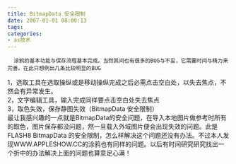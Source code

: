 ```yaml
---
title: BitmapData 安全限制
date: 2007-01-01 08:00:13
tags:
categories:
- as技术
---
```

      涂鸦的基本功能与保存流程基本完成。当然其间也有很多的BUG与不妥，它需要时间与精力来完善。在此只想例出几条比较明显的BUG   
 1，选取工具在选取操纵或是移动操纵完成之后必需点击空白处，以失去焦点，不然会有异常发生。   
 2，文字编辑工具，输入完成同样要点击空白处失去焦点   
 3，取色失效，保存静图失效（BitmapData 安全限制）   
 最让我感兴趣的一点就是BitmapData的安全问题，在导入本地图片做参考时所有的取色，图片保存都没问题，然一旦载入外域图片便会出现失效的问题。此是FLASH8 BitmapData 的安全限制，怎么样解决这个问题还没有办法。不过本人发现WWW.APPLESHOW.CC的涂鸦也有同样的问题。以后有时间研究研究找出一个折中的办法解决上面的问题也算意足心满！   
